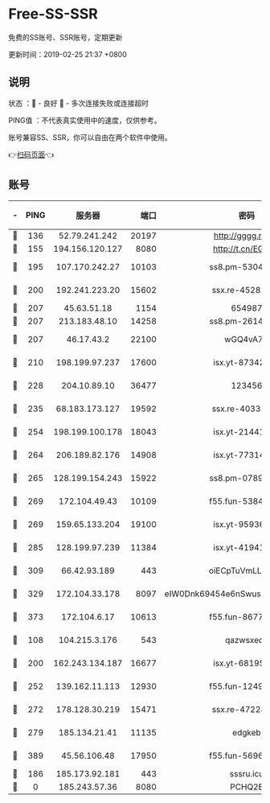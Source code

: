 # Free-SS-SSR

免费的SS账号、SSR账号，定期更新

更新时间：2019-02-25 21:37 +0800

## 说明

状态     ：🙂 - 良好 🙁 - 多次连接失败或连接超时

PING值   ：不代表真实使用中的速度，仅供参考。

账号兼容SS、SSR，你可以自由在两个软件中使用。

👉[扫码页面](https://liesauer.github.io/free-ss-ssr.github.io/)👈

## 账号

|-|PING|服务器|端口|密码|加密方式|区域|
|:----:|:----:|:-----:|-----:|:----:|:----:|:----:|
|🙂|136|52.79.241.242|20197|http://gggg.rocks|chacha20|KR|
|🙂|155|194.156.120.127|8080|http://t.cn/EGJIyrl|rc4-md5|RU|
|🙂|195|107.170.242.27|10103|ss8.pm-53046125|aes-256-cfb|US|
|🙂|200|192.241.223.20|15602|ssx.re-45282042|aes-256-cfb|US|
|🙂|207|45.63.51.18|1154|654987|chacha20|US|
|🙂|207|213.183.48.10|14258|ss8.pm-26148872|rc4-md5|RU|
|🙂|207|46.17.43.2|22100|wGQ4vA7D|aes-256-gcm|RU|
|🙂|210|198.199.97.237|17600|isx.yt-87342097|aes-256-cfb|US|
|🙂|228|204.10.89.10|36477|123456|aes-256-cfb|US|
|🙂|235|68.183.173.127|19592|ssx.re-40331620|aes-256-cfb|US|
|🙂|254|198.199.100.178|18043|isx.yt-21441189|aes-256-cfb|US|
|🙂|264|206.189.82.176|14908|isx.yt-77314449|aes-256-cfb|SG|
|🙂|265|128.199.154.243|15922|ss8.pm-07891241|aes-256-cfb|SG|
|🙂|269|172.104.49.43|10109|f55.fun-53847756|aes-256-cfb|SG|
|🙂|269|159.65.133.204|19100|isx.yt-95936060|aes-256-cfb|SG|
|🙂|285|128.199.97.239|11384|isx.yt-41941480|aes-256-cfb|SG|
|🙂|309|66.42.93.189|443|oiECpTuVmLLxk4Ts|aes-256-cfb|US|
|🙂|329|172.104.33.178|8097|eIW0Dnk69454e6nSwuspv9DmS201tQ0D|aes-256-cfb|SG|
|🙂|373|172.104.6.17|10613|f55.fun-86773289|aes-256-cfb|US|
|🙂|108|104.215.3.176|543|qazwsxedc|aes-256-gcm|JP|
|🙂|200|162.243.134.187|16677|isx.yt-68195372|aes-256-cfb|US|
|🙂|252|139.162.11.113|12930|f55.fun-12490271|aes-256-cfb|SG|
|🙂|272|178.128.30.219|15471|ssx.re-47228758|aes-256-cfb|SG|
|🙂|279|185.134.21.41|11135|edgkeb|aes-256-cfb|GB|
|🙂|389|45.56.106.48|17950|f55.fun-56968028|aes-256-cfb|US|
|🙁|186|185.173.92.181|443|sssru.icu|rc4-md5|RU|
|🙁|0|185.243.57.36|8080|PCHQ2E|rc4-md5|US|

